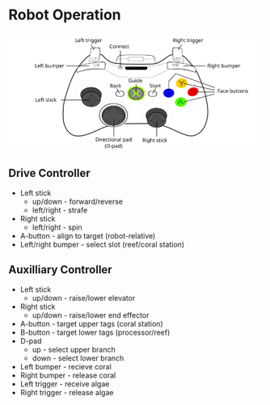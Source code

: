 # Robot Operation
<img src="360_controller.png" width="660px"/>

## Drive Controller
* Left stick
  * up/down - forward/reverse
  * left/right - strafe
* Right stick
  * left/right - spin
* A-button - align to target (robot-relative)
* Left/right bumper - select slot (reef/coral station)

## Auxilliary Controller
* Left stick
  * up/down - raise/lower elevator
* Right stick
  * up/down - raise/lower end effector
* A-button - target upper tags (coral station)
* B-button - target lower tags (processor/reef)
* D-pad
  * up - select upper branch
  * down - select lower branch
* Left bumper - recieve coral
* Right bumper - release coral
* Left trigger - receive algae
* Right trigger - release algae
